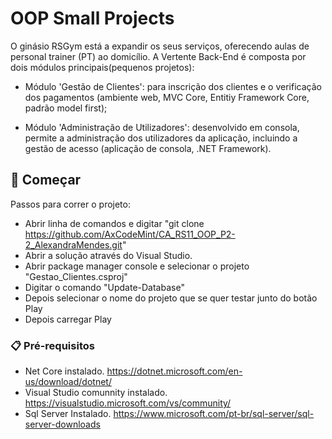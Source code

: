 # OOP Small Projects
O ginásio RSGym está a expandir os seus serviços, oferecendo aulas de personal trainer (PT) ao domicílio. 
A Vertente Back-End é composta por dois módulos principais(pequenos projetos):

- Módulo 'Gestão de Clientes': para inscrição dos clientes e o verificação dos pagamentos (ambiente web, MVC Core, Entitiy Framework Core, padrão model first);
 
- Módulo 'Administração de Utilizadores': desenvolvido em consola, permite a administração dos utilizadores da aplicação, incluindo a gestão de acesso (aplicação de consola, .NET Framework).

## 🚀 Começar

Passos para correr o projeto:
- Abrir linha de comandos e digitar "git clone https://github.com/AxCodeMint/CA_RS11_OOP_P2-2_AlexandraMendes.git"
- Abrir a solução através do Visual Studio.
- Abrir package manager console e selecionar o projeto "Gestao_Clientes.csproj"
- Digitar o comando "Update-Database"
- Depois selecionar o nome do projeto que se quer testar junto do botão Play
- Depois carregar Play

### 📋 Pré-requisitos

- Net Core instalado. https://dotnet.microsoft.com/en-us/download/dotnet/
- Visual Studio comunnity instalado. https://visualstudio.microsoft.com/vs/community/
- Sql Server Instalado. https://www.microsoft.com/pt-br/sql-server/sql-server-downloads
